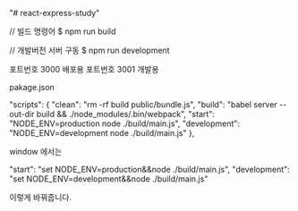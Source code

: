 "# react-express-study" 


// 빌드 명령어
$ npm run build

// 개발버전 서버 구동
$ npm run development

포트번호 3000 배포용
포트번호 3001 개발용


pakage.json

  "scripts": {
    "clean": "rm -rf build public/bundle.js",
    "build": "babel server --out-dir build && ./node_modules/.bin/webpack",
    "start": "NODE_ENV=production node ./build/main.js",
    "development": "NODE_ENV=development node ./build/main.js"
  },


  window 에서는

"start": "set NODE_ENV=production&&node ./build/main.js",
"development": "set NODE_ENV=development&&node ./build/main.js"

  이렇게 바꿔줍니다.

